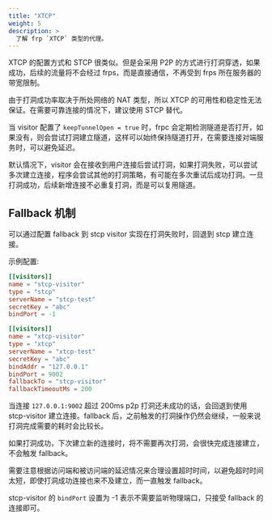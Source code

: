 ```yaml
---
title: "XTCP"
weight: 5
description: >
  了解 frp `XTCP` 类型的代理。
---
```


XTCP 的配置方式和 STCP 很类似。但是会采用 P2P 的方式进行打洞穿透，如果成功，后续的流量将不会经过 frps，而是直接通信，不再受到 frps 所在服务器的带宽限制。

由于打洞成功率取决于所处网络的 NAT 类型，所以 XTCP 的可用性和稳定性无法保证。在需要可靠连接的情况下，建议使用 STCP 替代。

当 visitor 配置了 `keepTunnelOpen = true` 时，frpc 会定期检测隧道是否打开，如果没有，则会尝试打洞建立隧道，这样可以始终保持隧道打开，在需要连接对端服务时，可以避免延迟。

默认情况下，visitor 会在接收到用户连接后尝试打洞，如果打洞失败，可以尝试多次建立连接，程序会尝试其他的打洞策略，有可能在多次重试后成功打洞。一旦打洞成功，后续新增连接不必重复打洞，而是可以复用隧道。

## Fallback 机制

可以通过配置 fallback 到 stcp visitor 实现在打洞失败时，回退到 stcp 建立连接。

示例配置:

```toml
[[visitors]]
name = "stcp-visitor"
type = "stcp"
serverName = "stcp-test"
secretKey = "abc"
bindPort = -1

[[visitors]]
name = "xtcp-visitor"
type = "xtcp"
serverName = "xtcp-test"
secretKey = "abc"
bindAddr = "127.0.0.1"
bindPort = 9002
fallbackTo = "stcp-visitor"
fallbackTimeoutMs = 200
```

当连接 `127.0.0.1:9002` 超过 200ms p2p 打洞还未成功的话，会回退到使用 stcp-visitor 建立连接。fallback 后，之前触发的打洞操作仍然会继续，一般来说打洞完成需要的耗时会比较长。

如果打洞成功，下次建立新的连接时，将不需要再次打洞，会很快完成连接建立，不会触发 fallback。

需要注意根据访问端和被访问端的延迟情况来合理设置超时时间，以避免超时时间太短，即使打洞成功连接也来不及建立，而一直触发 fallback。

stcp-visitor 的 `bindPort` 设置为 -1 表示不需要监听物理端口，只接受 fallback 的连接即可。 
